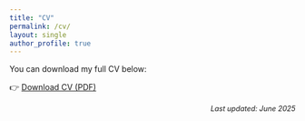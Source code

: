 ```yaml
---
title: "CV"
permalink: /cv/
layout: single
author_profile: true
---
```


You can download my full CV below:

👉 [Download CV (PDF)](/files/CV.pdf)

<p style="text-align: right; font-style: italic; font-size: 0.9em; margin-top: 1rem;">
  Last updated: June 2025
</p>
